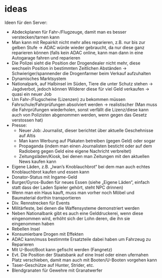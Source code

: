 # ideas
Ideen für den Server:

-	Abdeckplanen für Fahr-/Flugzeuge, damit man es besser verstecken/tarnen kann
-	Man kann mit Repairkit nicht mehr alles reparieren, z.B. nur bis zur gelben Stufe -> ADAC würde wieder gebraucht, da nur diese ganz reparieren können (falls kein ADAC online, kann man dann in eine Autogarage fahren und reparieren
-	Die Polizei sieht die Position der Drogendealer nicht mehr, diese wechseln Position in bestimmten Zeitlichen Abständen -> Schwieriger/spannender die Drogenfarmer beim Verkauf aufzuhalten
-	Dynamisches Marktsystem
-	Nationalpark, auf Halbinsel im Süden, Tiere die unter Schutz stehen -> Jagdverbot, jedoch können Wilderer diese für viel Geld verkaufen -> quasi ein neuer Job
-	Um Fahr-/Flugscheine (Lizenzen) zu bekommen müssen Fahrschule/Fahrprüfungen absolviert werden -> realistischer		(Man muss die Fahrprüfungen wiederholen, sonst verfällt die Lizenz/diese kann auch von Polizisten abgenommen werden, wenn gegen das Gesetz verstossen hat)
-	Presse:
    - Neuer Job: Journalist, dieser berichtet über aktuelle Geschehnisse auf Altis
    - Man kann Werbung auf Plakaten betreiben (gegen Geld) oder sogar
    - Propaganda (indem man einen Journalisten besticht oder auf dem Radioberg gegen Geld eine eigene Nachricht verbreitet)
    - Zeitungsläden/Kiosk, bei denen man Zeitungen mit den aktuellen News kaufen kann
-	Eigene Läden, z.B. „Iwan’s Knoblauchbrot“ bei dem man auch echtes Knoblauchbrot kaufen und essen kann
-	Donator-Status mit Ingame-Geld
-	Burger/Gyros-Buden für neues Essen (siehe „Eigene Läden“, einfach statt dass der Laden Spieler gehört, steht NPC drinnen)
-	Wenn man ein Haus kauft, muss man vorher noch Möbel und Baumaterial dorthin transportieren
-	Div. Rennstrecken für Events
-	Militärfeste, bei denen die Waffensysteme demonstriert werden
-	Neben Nationalbank gibt es auch eine Gelddruckerei, wenn diese eingenommen wird, erhöht sich der Lohn deren, die ihn sie eingenommen haben
-	Rebellen Insel
-	Konsumierbare Drogen mit Effekten
-	ADAC kann/muss bestimmte Ersatzteile dabei haben um Fahrzeug zu Reparieren
-	Mit U-Boot/Boot kann gefischt werden (Fangnetz)
-	Evt. Die Position der Staatsbank auf eine Insel oder einen ufernahen Platz verschieben, damit man auch mit Booten/U-Booten vorgehen kann
-	Taser-Geschütze auf Hunter, Strider, etc.
-	Blendgranaten für Gewehre mit Granatwerfer


